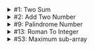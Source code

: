 <details>
  <summary>#1: Two Sum</summary>
  
      Given an array of integers nums and an integer target, return indices of the two numbers such that they add up to target.
      You may assume that each input would have exactly one solution, and you may not use the same element twice.
      You can return the answer in any order.
      Example 1:
      Input: nums = [2,7,11,15], target = 9
      Output: [0,1]
      Explanation: Because nums[0] + nums[1] == 9, we return [0, 1].

      Example 2:
      Input: nums = [3,2,4], target = 6
      Output: [1,2]

      Example 3:
      Input: nums = [3,3], target = 6
      Output: [0,1]

      Constraints:
      2 <= nums.length <= 104
      -109 <= nums[i] <= 109
      -109 <= target <= 109
      Only one valid answer exists.
      Follow-up: Can you come up with an algorithm that is less than O(n2) time complexity?
    
</details>
<details>
  <summary>#2: Add Two Number</summary>
      
      You are given two non-empty linked lists representing two non-negative integers.
      The digits are stored in reverse order, and each of their nodes contains a single digit. Add the two numbers and return the sum as a linked list.

      You may assume the two numbers do not contain any leading zero, except the number 0 itself.

      Example 1:
      Input: l1 = [2,4,3], l2 = [5,6,4]
      Output: [7,0,8]
      Explanation: 342 + 465 = 807.

      Example 2:
      Input: l1 = [0], l2 = [0]
      Output: [0]

      Example 3:
      Input: l1 = [9,9,9,9,9,9,9], l2 = [9,9,9,9]
      Output: [8,9,9,9,0,0,0,1]

      Constraints:
      The number of nodes in each linked list is in the range [1, 100].
      0 <= Node.val <= 9
      It is guaranteed that the list represents a number that does not have leading zeros.
     
</details>
<details>
  <summary>#9: Palindrome Number</summary>
  
    Given an integer x, return true if x is a palindrome, and false otherwise.
    Example 1:
  
    Input: x = 121
    Output: true
    Explanation: 121 reads as 121 from left to right and from right to left.
  
    Example 2:
  
    Input: x = -121
    Output: false
    Explanation: From left to right, it reads -121. From right to left, it becomes 121-. Therefore it is not a palindrome.
    
    Example 3:
  
    Input: x = 10
    Output: false
    Explanation: Reads 01 from right to left. Therefore it is not a palindrome.
  
    Constraints:
    -231 <= x <= 231 - 1
    Follow up: Could you solve it without converting the integer to a string?
</details>
<details>
  <summary>#13: Roman To Integer</summary>
  
      Roman numerals are represented by seven different symbols: I, V, X, L, C, D and M.

      Symbol       Value
      I             1
      V             5
      X             10
      L             50
      C             100
      D             500
      M             1000
      For example, 2 is written as II in Roman numeral, just two ones added together. 12 is written as XII, which is simply X + II. The number 27 is written as XXVII, which is XX + V + II.

      Roman numerals are usually written largest to smallest from left to right. However, the numeral for four is not IIII. Instead, the number four is written as IV. Because the one is before the five we subtract it making four. The same principle applies to the number nine, which is written as IX. There are six instances where subtraction is used:

      I can be placed before V (5) and X (10) to make 4 and 9.
      X can be placed before L (50) and C (100) to make 40 and 90.
      C can be placed before D (500) and M (1000) to make 400 and 900.
      Given a roman numeral, convert it to an integer.

      Example 1:

      Input: s = "III"
      Output: 3
      Explanation: III = 3.
      Example 2:

      Input: s = "LVIII"
      Output: 58
      Explanation: L = 50, V= 5, III = 3.
      Example 3:

      Input: s = "MCMXCIV"
      Output: 1994
      Explanation: M = 1000, CM = 900, XC = 90 and IV = 4.

      Constraints:

      1 <= s.length <= 15
      s contains only the characters ('I', 'V', 'X', 'L', 'C', 'D', 'M').
      It is guaranteed that s is a valid roman numeral in the range [1, 3999].

</details>

<details>
  <summary>#53: Maximum sub-array</summary>
  
    Given an integer array nums, find the subarray with the largest sum, and return its sum.
    Example 1:
  
    Input: nums = [-2,1,-3,4,-1,2,1,-5,4]
    Output: 6
    Explanation: The subarray [4,-1,2,1] has the largest sum 6.
    Example 2:
    
    Input: nums = [1]
    Output: 1
    Explanation: The subarray [1] has the largest sum 1.
    Example 3:
    
    Input: nums = [5,4,-1,7,8]
    Output: 23
    Explanation: The subarray [5,4,-1,7,8] has the largest sum 23.
     
    Constraints:
    1 <= nums.length <= 105
    -104 <= nums[i] <= 104
  
    Follow up: If you have figured out the O(n) solution, try coding another solution using the divide and conquer approach, which is more subtle.
</details>
